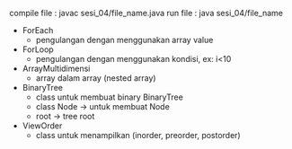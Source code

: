 compile file : javac sesi_04/file_name.java
run file     : java sesi_04/file_name

- ForEach 
	- pengulangan dengan menggunakan array value
- ForLoop
	- pengulangan dengan menggunakan kondisi, ex: i<10
- ArrayMultidimensi
	- array dalam array (nested array)
- BinaryTree
	- class untuk membuat binary BinaryTree
	- class Node -> untuk membuat Node
	- root -> tree root
- ViewOrder 
	- class untuk menampilkan (inorder, preorder, postorder)
